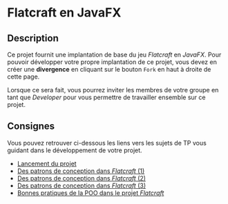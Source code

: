# Flatcraft en JavaFX

## Description

Ce projet fournit une implantation de base du jeu *Flatcraft* en *JavaFX*.
Pour pouvoir développer votre propre implantation de ce projet, vous devez
en créer une **divergence** en cliquant sur le bouton `Fork` en haut à droite
de cette page.

Lorsque ce sera fait, vous pourrez inviter les membres de votre groupe en tant
que *Developer* pour vous permettre de travailler ensemble sur ce projet.

## Consignes

Vous pouvez retrouver ci-dessous les liens vers les sujets de TP vous guidant
dans le développement de votre projet.

- [Lancement du projet](https://gitlab.univ-artois.fr/enseignements-rwa/modules/but-2/r3-04/tp/-/tree/main/TP03)
- [Des patrons de conception dans *Flatcraft* (1)](https://gitlab.univ-artois.fr/enseignements-rwa/modules/but-2/r3-04/tp/-/tree/main/TP04)
- [Des patrons de conception dans *Flatcraft* (2)](https://gitlab.univ-artois.fr/enseignements-rwa/modules/but-2/r3-04/tp/-/tree/main/TP05)
- [Des patrons de conception dans *Flatcraft* (3)](https://gitlab.univ-artois.fr/enseignements-rwa/modules/but-2/r3-04/tp/-/tree/main/TP06)
- [Bonnes pratiques de la POO dans le projet *Flatcraft*](https://gitlab.univ-artois.fr/enseignements-rwa/modules/but-2/r3-04/tp/-/tree/main/TP07)

